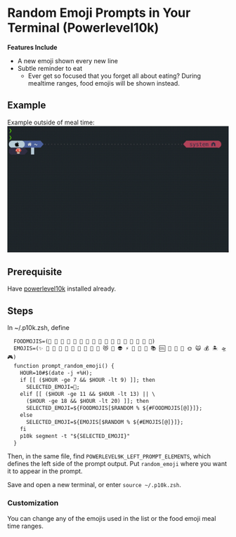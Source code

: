 # Random Emoji Prompts in Your Terminal (Powerlevel10k)

**Features Include** 
- A new emoji shown every new line
- Subtle reminder to eat
  - Ever get so focused that you forget all about eating? During mealtime ranges, food emojis will be shown instead. 

## Example
Example outside of meal time:
![an example of the random emoji terminal prompt](emojis.gif)

## Prerequisite
Have [powerlevel10k](https://github.com/romkatv/powerlevel10k) installed already.

## Steps
In ~/.p10k.zsh, define
```
  FOODMOJIS=(🥖 🍤 🥑 🥐 🌽 🍆 🍕 🥙 🌮 🍱 🍣 🍙 🍚 🌯 🍔 🍟 🍖)
  EMOJIS=(✨ 🌈 🌻 🍄 🍦 🎄 🐲 🦀 👾 💩 😻 🤖 👽 ⚡️ 🍬 🎀 🐸 📚 🆒 🥁 🐙 🦩 🌞 🙀 💰 🏝 🛸 🎮)
  function prompt_random_emoji() {
    HOUR=10#$(date -j +%H);
    if [[ ($HOUR -ge 7 && $HOUR -lt 9) ]]; then
      SELECTED_EMOJI=🍳;
    elif [[ ($HOUR -ge 11 && $HOUR -lt 13) || \
      ($HOUR -ge 18 && $HOUR -lt 20) ]]; then
      SELECTED_EMOJI=${FOODMOJIS[$RANDOM % ${#FOODMOJIS[@]}]};
    else
      SELECTED_EMOJI=${EMOJIS[$RANDOM % ${#EMOJIS[@]}]};
    fi
    p10k segment -t "${SELECTED_EMOJI}"
  }
```

Then, in the same file, find `POWERLEVEL9K_LEFT_PROMPT_ELEMENTS`, which defines the left side of the prompt output. Put `random_emoji` where you want it to appear in the prompt.

Save and open a new terminal, or enter `source ~/.p10k.zsh`.

### Customization
You can change any of the emojis used in the list or the food emoji meal time ranges.
